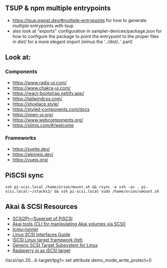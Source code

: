 ## TSUP & npm multiple entrypoints
* https://tsup.egoist.dev/#multiple-entrypoints for how to generate multiple entrypoints with tsup
* also look at "exports" configuration in sampler-devices/package.json for how to configure the package to point the entrypoint to the proper files in dist/ for a more elegant import (minus the '../dist/..' part)

## Look at:
### Components
* https://www.radix-ui.com/
* https://www.chakra-ui.com/
* https://react-bootstrap.netlify.app/
* https://tailwindcss.com/
* https://shoelace.style/
* https://styled-components.com/docs
* https://open-ui.org/
* https://www.webcomponents.org/
* https://slimjs.com/#/welcome

### Frameworks
* https://svelte.dev/
* https://alpinejs.dev/
* https://vuejs.org/

## PiSCSI sync
`ssh pi-scsi.local /home/orion/mount.sh && rsync -e ssh -av . pi-scsi.local:~/stacks2/ && ssh pi-scsi.local sudo /home/orion/umount.sh`

## Akai & SCSI Resources
* [SCSI2Pi&mdash;Superset of PiSCSI](https://www.scsi2pi.net/)
* [Akai tools (CLI for manipulating Akai volumes via SCSI)](https://www.lsnl.jp/~ohsaki/software/akaitools/)
* [tcmu-runner](https://github.com/open-iscsi/tcmu-runner)
* [Linux SCSI Interfaces Guide](https://www.kernel.org/doc/html/v4.13/driver-api/scsi.html)
* [iSCSI Linux target framework (tgt)](https://github.com/fujita/tgt)
* [Generic SCSI Target Subsystem for Linux](https://scst.sourceforge.net/)
* [Rasbperry pi as iSCSI target](https://www.stephenwagner.com/2020/03/18/how-to-raspberry-pi-4-as-an-iscsi-san-iscsi-target/)

/iscsi/iqn.20...4-target/tpg1> set attribute demo_mode_write_protect=0

